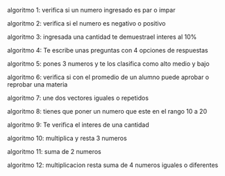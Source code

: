 algoritmo 1: verifica si un numero ingresado es par o impar

algoritmo 2: verifica si el numero es negativo o positivo

algoritmo 3: ingresada una cantidad te demuestrael interes al 10%

algoritmo 4: Te escribe unas preguntas con 4 opciones de respuestas

algoritmo 5: pones 3 numeros y te los clasifica como alto medio y bajo

algoritmo 6: verifica si con el promedio de un alumno puede aprobar o reprobar una materia

algoritmo 7: une dos vectores iguales o repetidos

algoritmo 8: tienes que poner un numero que este en el rango 10 a 20

algoritmo 9: Te verifica el interes de una cantidad

algoritmo 10: multiplica y resta 3 numeros 

algoritmo 11: suma de 2 numeros

algoritmo 12: multiplicacion  resta suma de 4 numeros iguales o diferentes
